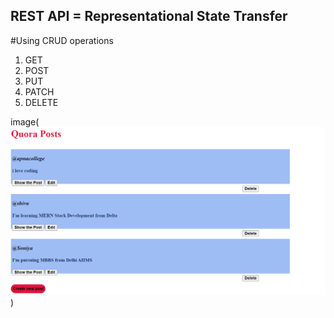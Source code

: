 ## REST API  = Representational State Transfer

#Using CRUD operations
 1. GET
 2. POST
 3. PUT
 4. PATCH
 5. DELETE

image(![Quora Project Preview](<Screenshot 2023-09-23 214526.png>))